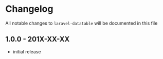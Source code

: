 # Changelog

All notable changes to `laravel-datatable` will be documented in this file

## 1.0.0 - 201X-XX-XX

- initial release
